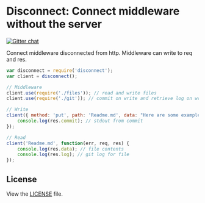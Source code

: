 # Disconnect: Connect middleware without the server
[![Gitter chat](https://badges.gitter.im/lukeburns/disconnect.png)](https://gitter.im/lukeburns/disconnect)

Connect middleware disconnected from http. Middleware can write to req and res.

```js
var disconnect = require('disconnect');
var client = disconnect();

// Middleware
client.use(require('./files')); // read and write files
client.use(require('./git')); // commit on write and retrieve log on write

// Write
client({ method: 'put', path: 'Readme.md', data: "Here are some examples." }, function call(err, req, res) {
	console.log(res.commit); // stdout from commit
});

// Read
client('Readme.md', function(err, req, res) {
	console.log(res.data); // file contents
	console.log(res.log); // git log for file
});
```

## License

View the [LICENSE](https://github.com/senchalabs/connect/blob/master/LICENSE) file.
